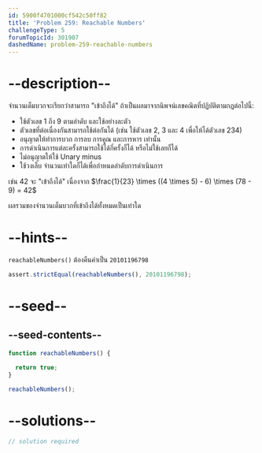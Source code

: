 ```yaml
---
id: 5900f4701000cf542c50ff82
title: 'Problem 259: Reachable Numbers'
challengeType: 5
forumTopicId: 301907
dashedName: problem-259-reachable-numbers
---
```


# --description--

จำนวนเต็มบวกจะเรียกว่าสามารถ "เข้าถึงได้" ถ้าเป็นผลมาจากนิพจน์เลขคณิตที่ปฏิบัติตามกฎต่อไปนี้:

- ใช้ตัวเลข 1 ถึง 9 ตามลำดับ และใช้อย่างละตัว
- ตัวเลขที่ต่อเนื่องกันสามารถใช้ต่อกันได้ (เช่น ใช้ตัวเลข 2, 3 และ 4 เพื่อให้ได้ตัวเลข 234)
- อนุญาตให้ทำการบวก การลบ การคูณ และการหาร เท่านั้น
- การดำเนินการแต่ละครั้งสามารถใช้ได้กี่ครั้งก็ได้ หรือไม่ใช้เลยก็ได้
- ไม่อนุญาตให้ใช้ Unary minus
- ใช้วงเล็บ จำนวนเท่าใดก็ได้เพื่อกำหนดลำดับการดำเนินการ

เช่น 42 จะ "เข้าถึงได้" เนื่องจาก $\frac{1}{23} \times ((4 \times 5) - 6) \times (78 - 9) = 42$

ผลรวมของจำนวนเต็มบวกที่เข้าถึงได้ทั้งหมดเป็นเท่าใด

# --hints--

`reachableNumbers()` ต้องคืนค่าเป็น `20101196798`

```js
assert.strictEqual(reachableNumbers(), 20101196798);
```

# --seed--

## --seed-contents--

```js
function reachableNumbers() {

  return true;
}

reachableNumbers();
```

# --solutions--

```js
// solution required
```
